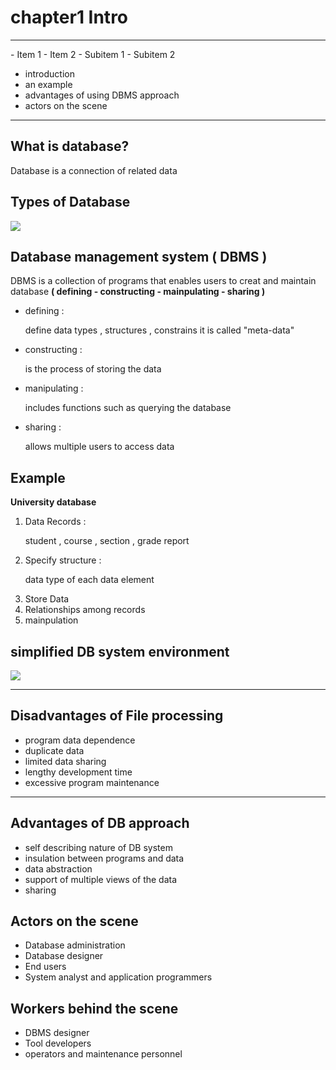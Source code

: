 
# chapter1 Intro
 <hr>
 - Item 1
- Item 2
  - Subitem 1
  - Subitem 2

   - introduction
   - an example
   - advantages of using DBMS approach
   - actors on the scene
 
 <hr>
 <h2>
  What is database?
 </h2>
 <p>
  Database is a connection of related data 
 </p>
 <h2>Types of Database</h2>
<div> <img src="https://github.com/user-attachments/assets/49c5ad4f-f363-48aa-af69-76e7bc11beeb"></div>
<h2>Database management system ( DBMS )</h2>
<P>DBMS is a collection of programs that enables users to creat and maintain database <strong>( defining - constructing - mainpulating - sharing )</strong></P>
<ul>
 <li>defining : 
 <p>define data types , structures , constrains  it is called "meta-data"</p></li>
  <li>constructing : 
 <p>is the process of storing the data</p></li>
   <li>manipulating : 
 <p>includes functions such as querying the database</p></li>
   <li>sharing : 
 <p>allows multiple users to access data</p></li>
</ul>
<h2>Example</h2>
<p><strong>University database</strong></p>
<ol start="1">
 <li>Data Records : <p>student , course , section , grade report </p></li>
  <li>Specify structure : <p>data type of each data element</p> </p></li>
  <li>Store Data</li>
  <li>Relationships among records</li>
  <li>mainpulation</li>
</ol>
<h2>simplified DB system environment</h2>
<div>
 <img src="https://github.com/user-attachments/assets/ab1ce312-4195-4a68-945e-9fbd4a2e17fd">
</div>
<hr>
<h2>
Disadvantages of File processing
</h2>
<ul>
 <li>program data dependence</li>
 <li>duplicate data</li>
 <li>limited data sharing</li>
 <li>lengthy development time</li>
 <li>excessive program maintenance</li>
</ul>
<hr>
<h2>
Advantages of DB approach
</h2>
<ul>
 <li>self describing nature of DB system</li>
 <li>insulation between programs and data</li>
 <li>data abstraction</li>
 <li>support of multiple views of the data</li>
 <li>sharing</li>
</ul>
<h2>Actors on the scene</h2>
<ul>
 <li>Database administration</li>
 <li>Database designer</li>
 <li>End users</li>
 <li>System analyst and application programmers</li>
</ul>

<h2>Workers behind the scene</h2>
<ul>
 <li>DBMS designer</li>
 <li>Tool developers</li>
 <li>operators and maintenance personnel</li>
</ul>

 
